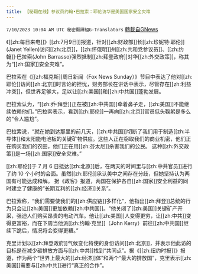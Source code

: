 ```yaml
---
title: 【秘翻在线】参议员约翰•巴拉索：耶伦访华是美国国家安全灾难
---
```

`7/10/2023 10:04 AM UTC 秘密翻譯組G-Translators` [轉載自GNews](https://gnews.org/articles/1448693)

《[[zh:每日来电]]》[[zh:7月9日]]报道，针对[[zh:财政部]]长[[zh:珍妮特·耶伦]] (Janet Yellen)访问[[zh:北京]]，[[zh:怀俄明]]州[[zh:共和党参议员]]、[[zh:约翰]]·巴拉索(John Barrasso)强烈抵制[[zh:拜登政府]]对华[[zh:外交政策]]，称其为“[[zh:国家]]安全灾难”。

巴拉索在《[[zh:福克斯]]周日新闻（Fox News Sunday）》节目中表达了他对[[zh:耶伦]]访问[[zh:北京]]时言论的担忧，财务部长在讲话中表示，尽管存在[[zh:利益冲突]]，但世界足够大，足以让[[zh:美国]]和[[zh:中共国]]蓬勃发展。

巴拉索认为，“[[zh:乔·拜登]]正在被[[zh:中共国]]牵着鼻子走，[[zh:美国]]不能继续依赖他们。”巴拉索表示，看到[[zh:耶伦]]一再向[[zh:北京]]官员低头鞠躬是多么的“令人尴尬”。

巴拉索说，“就在她到达那里的前几天，[[zh:中共国]]切断了我们用于制造[[zh:半导体]]和太阳能电池板的关键矿物供应。这些人正在窃取我们的商业机密，他们正在购买我们的农田，他们正在用[[zh:芬太尼]]杀害我们的公民。 这种[[zh:外交政策]]是一场[[zh:国家]]安全灾难。”

[[zh:耶伦]]于 7 月 6 日抵达[[zh:北京]]后，在两天的时间里与[[zh:中共官员]]进行了约 10 个小时的会面。虽然[[zh:耶伦]]承认美中之间存在分歧，但她坚持认为两国有可能达成和解。 据《政客》报道，两国在保护各自[[zh:国家]]安全利益的同时建立了健康的“长期互利的[[zh:经济]]关系”。

巴拉索称，“我们需要使我们的[[zh:供应链]]多样化”，他指出[[zh:拜登]]总统的行为只会让[[zh:美国]]更加依赖[[zh:中共国]]。“他关闭了[[zh:美国]]关键矿产开采，强迫人们购买昂贵的电动汽车。他让[[zh:美国]]人变得更穷，让[[zh:中共]]变得更富裕，而在下周当他派[[zh:约翰·克里]]（John Kerry）前往[[zh:中共国]]继续下跪后，情况将会变得更糟。”

克里计划以[[zh:拜登政府]]气候变化特使的身份访问[[zh:北京]]，并表示他此访的目标是在减少碳排放方面与[[zh:中共]]找到“共同点”。据《[[zh:纽约时报]]》报道，作为两个“世界上最大的[[zh:经济]]体”和两个“最大的排放国”，克里表示[[zh:美国]]需要与[[zh:中共]]进行“真正的合作”。
